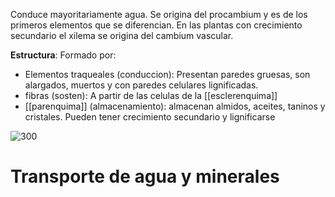 Conduce mayoritariamente agua.
Se origina del procambium y es de los primeros elementos que se diferencian. En las plantas con crecimiento secundario el xilema se origina del cambium vascular.

**Estructura**:
Formado por:
- Elementos traqueales (conduccion): Presentan paredes gruesas, son alargados, muertos y con paredes celulares lignificadas.
- fibras (sosten): A partir de las celulas de la [[esclerenquima]] 
- [[parenquima]] (almacenamiento): almacenan almidos, aceites, taninos y cristales. Pueden tener crecimiento secundario y lignificarse

![300](https://i.imgur.com/WLSVLxi.png)

# Transporte de agua y minerales